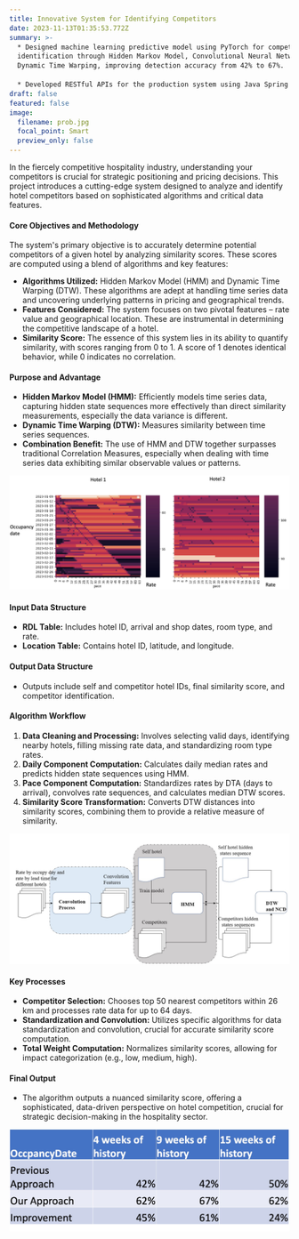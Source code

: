 ```yaml
---
title: Innovative System for Identifying Competitors
date: 2023-11-13T01:35:53.772Z
summary: >-
  * Designed machine learning predictive model using PyTorch for competitors
  identification through Hidden Markov Model, Convolutional Neural Network and
  Dynamic Time Warping, improving detection accuracy from 42% to 67%. 

  * Developed RESTful APIs for the production system using Java Spring Framework, and implemented a lightweight version algorithms using MySQL, benefiting over 30,000 clients.
draft: false
featured: false
image:
  filename: prob.jpg
  focal_point: Smart
  preview_only: false
---
```



In the fiercely competitive hospitality industry, understanding your competitors is crucial for strategic positioning and pricing decisions. This project introduces a cutting-edge system designed to analyze and identify hotel competitors based on sophisticated algorithms and critical data features.

#### Core Objectives and Methodology

The system's primary objective is to accurately determine potential competitors of a given hotel by analyzing similarity scores. These scores are computed using a blend of algorithms and key features:

* **Algorithms Utilized:** Hidden Markov Model (HMM) and Dynamic Time Warping (DTW). These algorithms are adept at handling time series data and uncovering underlying patterns in pricing and geographical trends.
* **Features Considered:** The system focuses on two pivotal features – rate value and geographical location. These are instrumental in determining the competitive landscape of a hotel.
* **Similarity Score:** The essence of this system lies in its ability to quantify similarity, with scores ranging from 0 to 1. A score of 1 denotes identical behavior, while 0 indicates no correlation.

#### Purpose and Advantage

* **Hidden Markov Model (HMM):** Efficiently models time series data, capturing hidden state sequences more effectively than direct similarity measurements, especially the data variance is different.
* **Dynamic Time Warping (DTW):** Measures similarity between time series sequences.
* **Combination Benefit:** The use of HMM and DTW together surpasses traditional Correlation Measures, especially when dealing with time series data exhibiting similar observable values or patterns.

![](heatmap.jpg "Variance difference between different hotel.")

#### Input Data Structure

* **RDL Table:** Includes hotel ID, arrival and shop dates, room type, and rate.
* **Location Table:** Contains hotel ID, latitude, and longitude.

#### Output Data Structure

* Outputs include self and competitor hotel IDs, final similarity score, and competitor identification.

#### Algorithm Workflow

1. **Data Cleaning and Processing:** Involves selecting valid days, identifying nearby hotels, filling missing rate data, and standardizing room type rates.
2. **Daily Component Computation:** Calculates daily median rates and predicts hidden state sequences using HMM.
3. **Pace Component Computation:** Standardizes rates by DTA (days to arrival), convolves rate sequences, and calculates median DTW scores.
4. **Similarity Score Transformation:** Converts DTW distances into similarity scores, combining them to provide a relative measure of similarity.

![](workflow.jpg "Workflow")

#### Key Processes

* **Competitor Selection:** Chooses top 50 nearest competitors within 26 km and processes rate data for up to 64 days.
* **Standardization and Convolution:** Utilizes specific algorithms for data standardization and convolution, crucial for accurate similarity score computation.
* **Total Weight Computation:** Normalizes similarity scores, allowing for impact categorization (e.g., low, medium, high).

#### Final Output

* The algorithm outputs a nuanced similarity score, offering a sophisticated, data-driven perspective on hotel competition, crucial for strategic decision-making in the hospitality sector.

![](res.jpg "Benchmarks")